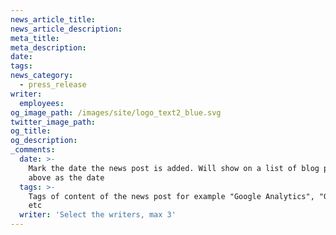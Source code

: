 ```yaml
---
news_article_title:
news_article_description:
meta_title:
meta_description:
date:
tags:
news_category:
  - press_release
writer:
  employees:
og_image_path: /images/site/logo_text2_blue.svg
twitter_image_path:
og_title:
og_description:
_comments:
  date: >-
    Mark the date the news post is added. Will show on a list of blog posts
    above as the date
  tags: >-
    Tags of content of the news post for example "Google Analytics", "GitHub"
    etc
  writer: 'Select the writers, max 3'
---
```

